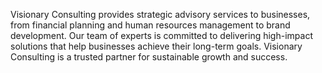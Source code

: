 Visionary Consulting provides strategic advisory services to businesses, from financial planning and human resources management to brand development. Our team of experts is committed to delivering high-impact solutions that help businesses achieve their long-term goals. Visionary Consulting is a trusted partner for sustainable growth and success.



